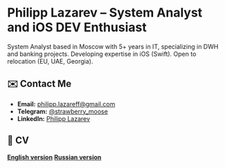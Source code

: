 # Philipp Lazarev – System Analyst and iOS DEV Enthusiast

System Analyst based in Moscow with 5+ years in IT, specializing in DWH and banking projects. Developing expertise in iOS (Swift). Open to relocation (EU, UAE, Georgia).

## ✉️ **Contact Me**
- **Email:** philipp.lazareff@gmail.com
- **Telegram:** [@strawberry_moose](https://t.me/strawberry_moose)
- **LinkedIn:** [Philipp Lazarev](https://www.linkedin.com/in/philipp-lazarev-782b14167/)

## 📄 CV
**[English version](https://github.com/lord-anonymoose/CV/blob/main/CV%20(ENG).pdf)**
**[Russian version](https://github.com/lord-anonymoose/CV/blob/main/CV%20(RU).pdf)**
